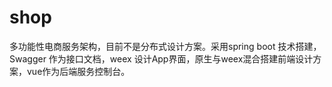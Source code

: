 # shop
多功能性电商服务架构，目前不是分布式设计方案。采用spring boot 技术搭建，Swagger 作为接口文档，weex 设计App界面，原生与weex混合搭建前端设计方案，vue作为后端服务控制台。
